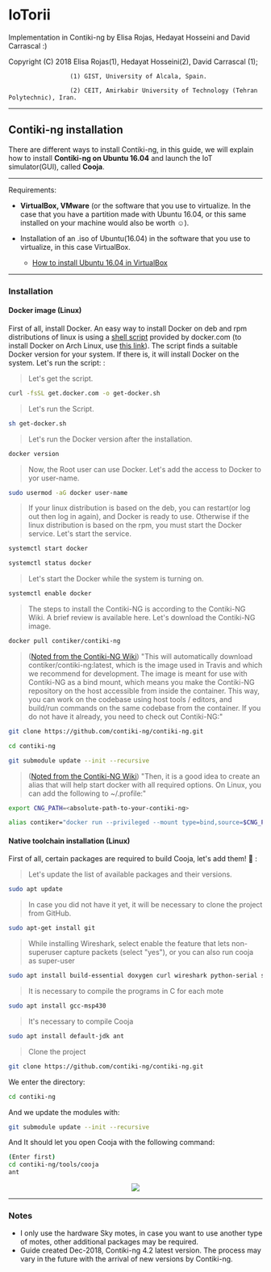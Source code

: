 # IoTorii

Implementation in Contiki-ng by Elisa Rojas, Hedayat Hosseini and David Carrascal :)

Copyright (C) 2018 Elisa Rojas(1), Hedayat Hosseini(2), David Carrascal (1);

                     (1) GIST, University of Alcala, Spain.
                     
                     (2) CEIT, Amirkabir University of Technology (Tehran Polytechnic), Iran.
                     
                     
                     
---                     
## Contiki-ng installation

There are different ways to install Contiki-ng, in this guide, we will explain how to install **Contiki-ng on Ubuntu 16.04** and launch the IoT simulator(GUI), called **Cooja**.

---
Requirements:

* **VirtualBox, VMware** (or the software that you use to virtualize. In the case that you have a partition made with Ubuntu 16.04, or this same installed on your machine would also be worth :relaxed:).

* Installation of an .iso of Ubuntu(16.04) in the software that you use to virtualize, in this case VirtualBox.
  * [How to install Ubuntu 16.04 in VirtualBox](https://www.youtube.com/watch?v=j5iFE6zBHPE)
  
---
### Installation

#### Docker image (Linux)

First of all, install Docker. An easy way to install Docker on deb and rpm distributions of linux is using a [shell script](https://get.docker.com/) provided by docker.com (to install Docker on Arch Linux, use [this link](https://wiki.archlinux.org/index.php/Docker)). The script finds a suitable Docker version for your system. If there is, it will install Docker on the system. Let's run the script: :

> Let's get the script.
```bash
curl -fsSL get.docker.com -o get-docker.sh
```

> Let's run the Script.
```bash
sh get-docker.sh
```

> Let's run the Docker version after the installation.
```bash
docker version
```

> Now, the Root user can use Docker. Let's add the access to Docker to yor user-name.
```bash
sudo usermod -aG docker user-name
```

> If your linux distribution is based on the deb, you can restart(or log out then log in again), and Docker is ready to use. Otherwise if the linux distribution is based on the rpm, you must start the Docker service. Let's start the service.
```bash
systemctl start docker
```
```bash
systemctl status docker
```

> Let's start the Docker while the system is turning on.
```bash
systemctl enable docker
```

> The steps to install the Contiki-NG is according to the Contiki-NG Wiki. A brief review is available here. Let's download the Contiki-NG image.
```bash
docker pull contiker/contiki-ng
```
> ([Noted from the Contiki-NG Wiki](https://github.com/contiki-ng/contiki-ng/wiki/Docker)) "This will automatically download contiker/contiki-ng:latest, which is the image used in Travis and which we recommend for development. The image is meant for use with Contiki-NG as a bind mount, which means you make the Contiki-NG repository on the host accessible from inside the container. This way, you can work on the codebase using host tools / editors, and build/run commands on the same codebase from the container. If you do not have it already, you need to check out Contiki-NG:"

```bash
git clone https://github.com/contiki-ng/contiki-ng.git
```
```bash
cd contiki-ng
```
```bash
git submodule update --init --recursive
```

> ([Noted from the Contiki-NG Wiki](https://github.com/contiki-ng/contiki-ng/wiki/Docker)) "Then, it is a good idea to create an alias that will help start docker with all required options. On Linux, you can add the following to ~/.profile:"
```bash
export CNG_PATH=<absolute-path-to-your-contiki-ng>
```
```bash
alias contiker="docker run --privileged --mount type=bind,source=$CNG_PATH,destination=/home/user/contiki-ng -e DISPLAY=$DISPLAY -v /tmp/.X11-unix:/tmp/.X11-unix -v /dev/bus/usb:/dev/bus/usb -ti contiker/contiki-ng"
```

#### Native toolchain installation (Linux)

First of all, certain packages are required to build Cooja, let's add them! :turtle: :

> Let's update the list of available packages and their versions.

```bash
sudo apt update 
```

> In case you did not have it yet, it will be necessary to clone the project from GitHub.

```bash
sudo apt-get install git 
```

> While installing Wireshark, select enable the feature that lets non-superuser capture packets (select "yes"), or you can also run  cooja as super-user

```bash
sudo apt install build-essential doxygen curl wireshark python-serial srecord
```

> It is necessary to compile the programs in C for each mote

```bash
sudo apt install gcc-msp430
```

> It's necessary to compile Cooja

```bash
sudo apt install default-jdk ant
```

> Clone the project

```bash
git clone https://github.com/contiki-ng/contiki-ng.git
```

We enter the directory:

```bash
cd contiki-ng
```
And we update the modules with:

```bash
git submodule update --init --recursive
```
And It should let you open Cooja with the following command:

```bash
(Enter first)
cd contiki-ng/tools/cooja 
ant
```
<p align="center">
<img src="https://i.ibb.co/DMRYs6N/1.jpg" />
</p>

---
### Notes
* I only use the hardware  Sky motes, in case you want to use another type of motes, other additional packages may be required.
* Guide created Dec-2018, Contiki-ng 4.2 latest version. The process may vary in the future with the arrival of new versions by Contiki-ng.

